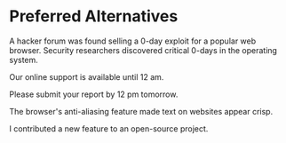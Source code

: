 # Preferred Alternatives

<!-- 0-day -->
A hacker forum was found selling a 0-day exploit for a popular web browser.
Security researchers discovered critical 0-days in the operating system.

<!-- 12 am -->
Our online support is available until 12 am.

<!-- 12 pm -->
Please submit your report by 12 pm tomorrow.

<!-- anti-aliasing -->
The browser's anti-aliasing feature made text on websites appear crisp.

<!-- open-source -->
I contributed a new feature to an open-source project.
